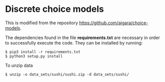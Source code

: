 # Discrete choice models
This is modified from the repository https://github.com/ajgara/choice-models.

The dependencies found in the file **requirements.txt** are necessary in order to successfully execute the code. They can be installed by running:

```
$ pip3 install -r requirements.txt
$ python3 setup.py install
```

To unzip data
```
$ unzip -o data_sets/sushi/sushi.zip -d data_sets/sushi/
```

